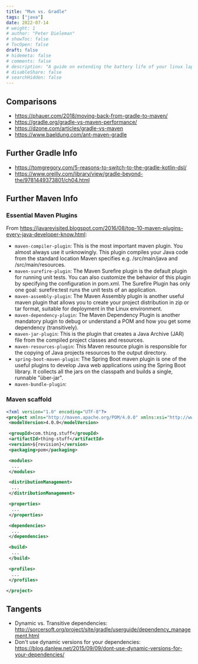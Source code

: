 ```yaml
---
title: "Mvn vs. Gradle"
tags: ["java"]
date: 2022-07-14
# weight: 1
# author: "Peter Dieleman"
# showToc: false
# TocOpen: false
draft: false
# hidemeta: false
# comments: false
# description: "A guide on extending the battery life of your linux laptop"
# disableShare: false
# searchHidden: false
---
```


## Comparisons

- <https://phauer.com/2018/moving-back-from-gradle-to-maven/>
- <https://gradle.org/gradle-vs-maven-performance/>
- <https://dzone.com/articles/gradle-vs-maven>
- <https://www.baeldung.com/ant-maven-gradle>

## Further Gradle Info

- <https://tomgregory.com/5-reasons-to-switch-to-the-gradle-kotlin-dsl/>
- <https://www.oreilly.com/library/view/gradle-beyond-the/9781449373801/ch04.html>

## Further Maven Info

### Essential Maven Plugins

From <https://javarevisited.blogspot.com/2016/08/top-10-maven-plugins-every-java-developer-know.html>:

- `maven-compiler-plugin`: This is the most important maven plugin. You almost always use it unknowingly. This plugin compiles your Java code from the standard location Maven specifies e.g. /src/main/java and /src/main/resources.
- `maven-surefire-plugin`: The Maven Surefire plugin is the default plugin for running unit tests. You can also customize the behavior of this plugin by specifying the configuration in pom.xml. The Surefire Plugin has only one goal: surefire:test runs the unit tests of an application.
- `maven-assembly-plugin`: The Maven Assembly plugin is another useful maven plugin that allows you to create your project distribution in zip or tar format, suitable for deployment in the Linux environment.
- `maven-dependency-plugin`: The Maven Dependency Plugin is another mandatory plugin to debug or understand a POM and how you get some dependency (transitively).
- `maven-jar-plugin`: This is the plugin that creates a Java Archive (JAR) file from the compiled project classes and resources.
- `maven-resources-plugin`: This Maven resource plugin is responsible for the copying of Java projects resources to the output directory.
- `spring-boot-maven-plugin`: The Spring Boot maven plugin is one of the useful plugins to develop Java web applications using the Spring Boot library. It collects all the jars on the classpath and builds a single, runnable "über-jar".
- `maven-bundle-plugin`:

### Maven scaffold

```xml
<?xml version="1.0" encoding="UTF-8"?>
<project xmlns="http://maven.apache.org/POM/4.0.0" xmlns:xsi="http://www.w3.org/2001/XMLSchema-instance" xsi:schemaLocation="http://maven.apache.org/POM/4.0.0  https://maven.apache.org/xsd/maven-4.0.0.xsd">
 <modelVersion>4.0.0</modelVersion>

 <groupId>com.thing.stuff</groupId>
 <artifactId>thing-stuff</artifactId>
 <version>${revision}</version>
 <packaging>pom</packaging>

 <modules>
  ...
 </modules>

 <distributionManagement>
  ...
 </distributionManagement>

 <properties>
  ...
 </properties>

 <dependencies>
  ...
 </dependencies>

 <build>
  ...
 </build>

 <profiles>
  ...
 </profiles>

</project>
```

## Tangents

- Dynamic vs. Transitive dependencies: <http://sorcersoft.org/project/site/gradle/userguide/dependency_management.html>
- Don't use dynamic versions for your dependencies: <https://blog.danlew.net/2015/09/09/dont-use-dynamic-versions-for-your-dependencies/>
